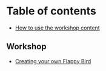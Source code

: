 # Table of contents

* [How to use the workshop content](README.md)

## Workshop

* [Creating your own Flappy Bird](workshop/creating-your-own-flappy-bird.md)

